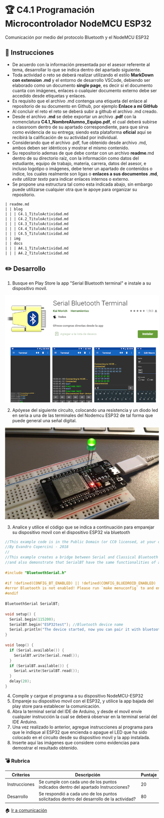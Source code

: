 # :trophy: C4.1 Programación Microcontrolador NodeMCU ESP32

Comunicación por medio del protocolo Bluetooth y el NodeMCU ESP32

## :blue_book: Instrucciones

- De acuerdo con la información presentada por el asesor referente al tema, desarrollar lo que se indica dentro del apartado siguiente.
- Toda actividad o reto se deberá realizar utilizando el estilo **MarkDown con extension .md** y el entorno de desarrollo VSCode, debiendo ser elaborado como un documento **single page**, es decir si el documento cuanta con imágenes, enlaces o cualquier documento externo debe ser accedido desde etiquetas y enlaces.
- Es requisito que el archivo .md contenga una etiqueta del enlace al repositorio de su documento en Github, por ejemplo **Enlace a mi GitHub**
- Al concluir el reto el reto se deberá subir a github el archivo .md creado.
- Desde el archivo **.md** se debe exportar un archivo **.pdf** con la nomenclatura **C4.1_NombreAlumno_Equipo.pdf**, el cual deberá subirse a classroom dentro de su apartado correspondiente, para que sirva como evidencia de su entrega; siendo esta plataforma **oficial** aquí se recibirá la calificación de su actividad por individual.
- Considerando que el archivo .pdf, fue obtenido desde archivo .md, ambos deben ser idénticos y mostrar el mismo contenido.
- Su repositorio ademas de que debe contar con un archivo **readme**.md dentro de su directorio raíz, con la información como datos del estudiante, equipo de trabajo, materia, carrera, datos del asesor, e incluso logotipo o imágenes, debe tener un apartado de contenidos o indice, los cuales realmente son ligas o **enlaces a sus documentos .md**, _evite utilizar texto_ para indicar enlaces internos o externo.
- Se propone una estructura tal como esta indicada abajo, sin embargo puede utilizarse cualquier otra que le apoye para organizar su repositorio.  


``` 
| readme.md
| | blog
| | | C4.1_TituloActividad.md
| | | C4.2_TituloActividad.md
| | | C4.3_TituloActividad.md
| | | C4.4_TituloActividad.md
| | | C4.5_TituloActividad.md
| | img
| | docs
| | | A4.1_TituloActividad.md
| | | A4.2_TituloActividad.md
```

## :pencil2: Desarrollo

1. Busque en Play Store la app "Serial Bluetooth terminal" e instale a su dispositivo movil.

   
<p align="center">
    <img alt="TerminalBluetooth" src="../img/SerialBluetooth_Terminal.png" width=550 height=350>
</p>

2. Apóyese del siguiente circuito, colocando una resistencia y un diodo led en seria a una de las terminales del Nodemcu ESP32 de tal forma que puede general una señal digital.

<p align="center">
    <img alt="Bluetooth" src="../img/C4.x_ESP32_BluetoothLed.png" width=550 height=300>
</p>

3. Analice y utilice el código que se indica a continuación para emparejar su dispositivo movil con el dispositivo ESP32 via bluetooth


```C++
//This example code is in the Public Domain (or CC0 licensed, at your option.)
//By Evandro Copercini - 2018
//
//This example creates a bridge between Serial and Classical Bluetooth (SPP)
//and also demonstrate that SerialBT have the same functionalities of a normal Serial

#include "BluetoothSerial.h"

#if !defined(CONFIG_BT_ENABLED) || !defined(CONFIG_BLUEDROID_ENABLED)
#error Bluetooth is not enabled! Please run `make menuconfig` to and enable it
#endif

BluetoothSerial SerialBT;

void setup() {
  Serial.begin(115200);
  SerialBT.begin("ESP32test"); //Bluetooth device name
  Serial.println("The device started, now you can pair it with bluetooth!");
}

void loop() {
  if (Serial.available()) {
    SerialBT.write(Serial.read());
  }
  if (SerialBT.available()) {
    Serial.write(SerialBT.read());
  }
  delay(20);
}
```
4. Compile y cargue el programa a su dispositivo NodeMCU-ESP32
5. Empareje su dispositivo movil con el ESP32, y utilice la app bajada del play store para establecer la comunicación.
6. Abra la terminal serial del IDE de Arduino, y desde el movil envíe cualquier instrucción la cual se deberá observar en la terminal serial del IDE Arduino.
7. Una vez realizado lo anterior, agregue instrucciones al programa para que le indique al ESP32 que encienda o apague el LED que ha sido colocado en el circuito desde su dispositivo movil y la app instalada.
8. Inserte aquí las imágenes que considere como evidencias para demostrar el resultado obtenido.

### :bomb: Rubrica

| Criterios     | Descripción                                                                                  | Puntaje |
| ------------- | -------------------------------------------------------------------------------------------- | ------- |
| Instrucciones | Se cumple con cada uno de los puntos indicados dentro del apartado Instrucciones?            | 20 |
| Desarrollo    | Se respondió a cada uno de los puntos solicitados dentro del desarrollo de la actividad?     | 80      |

:house: [Ir a comunicación](../docs/D4.0_Comunicacion.md)
